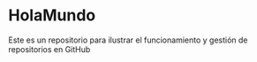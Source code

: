 # HolaMundo
Este es un repositorio para ilustrar el funcionamiento y gestión de repositorios en GitHub
